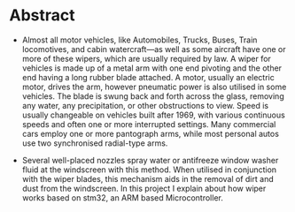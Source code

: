 # Abstract
* Almost all motor vehicles, like Automobiles, Trucks, Buses, Train locomotives, and cabin watercraft—as well as some aircraft have one or more of these wipers, which are usually required by law. A wiper for vehicles is made up of a metal arm with one end pivoting and the other end having a long rubber blade attached. A motor, usually an electric motor, drives the arm, however pneumatic power is also utilised in some vehicles. The blade is swung back and forth across the glass, removing any water, any precipitation, or other obstructions to view. Speed is usually changeable on vehicles built after 1969, with various continuous speeds and often one or more interrupted settings. Many commercial cars employ one or more pantograph arms, while most personal autos use two synchronised radial-type arms.


* Several well-placed nozzles spray water or antifreeze window washer fluid at the windscreen with this method. When utilised in conjunction with the wiper blades, this mechanism aids in the removal of dirt and dust from the windscreen. In this project I explain about how wiper works based on stm32, an ARM based Microcontroller.
